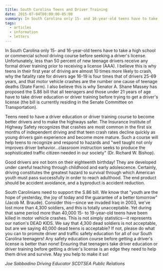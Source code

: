 ```yaml
---
title: South Carolina Teens and Driver Training
date: 2015-07-04T00:00:00-05:00
summary: In South Carolina only 15- and 16-year-old teens have to take a high school or commercial school driving course before seeking a driver's license. Unfortunately, less than 50 percent of new teenage drivers receive...
tags:
  - articles
  - information
  - letters
---
```

In South Carolina only 15- and 16-year-old teens have to take a high school or commercial school driving course before seeking a driver's license. Unfortunately, less than 50 percent of new teenage drivers receive any formal driver training prior to receiving a license (AAA). I believe this is why teens in their first year of driving are
almost 10 times more likely to crash, why the fatality rate for drivers age 16-19 is four times that of drivers 25-69 years, and that motor vehicle crashes are the number one cause of teenage deaths (State Farm). I also believe this is why Senator A. Shane Massey has proposed the S.86 bill that all teenagers and those under 21 years of age have to take driver education or driver training before trying to get a driver's license (the bill is currently residing in the Senate Committee on Transportation).

Teens need to have a driver education or driver training course to become better drivers and to make the highways safer. The Insurance Institute of Highway Safety recognizes that crashes are most common in the first six months of independent driving and that teen crash rates decline quickly as young drivers gain experience and become more mature. Such a course will help teens to recognize and respond to hazards and "well taught not only improves driver behavior&hellip;classroom instruction seeks to produce the sophisticated traffic citizen needed in our society" (Dr. Richard W. Bishop).

Good drivers are not born on their eighteenth birthday! They are developed under careful teaching through childhood and early adolescence. Certainly, driving constitutes the greatest hazard to survival through which American youth must pass successfully in order to reach adulthood. The end product should be accident avoidance, and a byproduct is accident reduction.

South Carolinians need to support the S.86 bill. We know that "youth are the hope of yesterday, the joy of today and the guarantee of a better tomorrow" (Jacob M. Braude). Consider this—since we invaded Iraq in 2003, we've lost more than 4,300 soldiers, and this is totally unacceptable. Yet during that same period more than 40,000 15- to 19-year-old teens have been killed in motor vehicle crashes. This is not simply statistics&mdash;it represents our nation's DEAD KIDS. We say that 4,300 dead soldiers is not acceptable, but are we saying 40,000 dead teens is acceptable? If not, please do what you can to promote driver and traffic safety education for all of our South Carolina teenagers! Any safety education course before getting a driver's license is better than none! Ensuring that teenagers take driver education or driver training before getting a driver's license is an edge they need to help them drive and survive. May you help to make it so!

*Joe Sabbadino*
*Driving Educator*
*SCDTSEA Public Relations*
